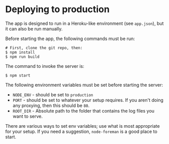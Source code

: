 # Deploying to production

The app is designed to run in a Heroku-like environment (see `app.json`), but
it can also be run manually.

Before starting the app, the following commands must be run:

    # First, clone the git repo, then:
    $ npm install
    $ npm run build

The command to invoke the server is:

    $ npm start

The following environment variables must be set before starting the server:

- `NODE_ENV` - should be set to `production`
- `PORT` - should be set to whatever your setup requires. If you aren't doing
  any proxying, then this should be `80`.
- `ROOT_DIR` - Absolute path to the folder that contains the log files you want
  to serve.

There are various ways to set env variables; use what is most appropriate for
your setup. If you need a suggestion, `node-foreman` is a good place to start.
